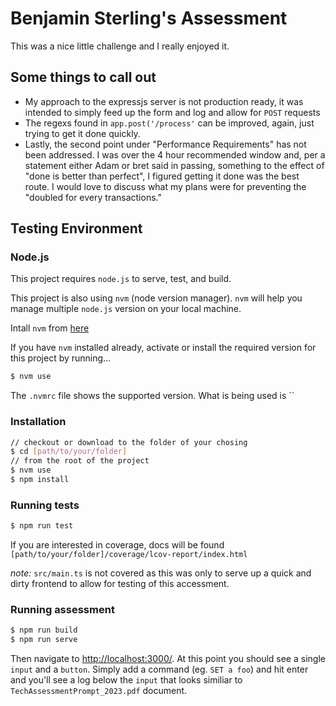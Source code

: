 # Benjamin Sterling's Assessment

This was a nice little challenge and I really enjoyed it.

## Some things to call out
* My approach to the expressjs server is not production ready, it was intended to simply feed up the form and log and allow for `POST` requests
* The regexs found in `app.post('/process'` can be improved, again, just trying to get it done quickly.
* Lastly, the second point under "Performance Requirements" has not been addressed. I was over the 4 hour recommended window and, per a statement either Adam or bret said in passing, something to the effect of "done is better than perfect", I figured getting it done was the best route. I would love to discuss what my plans were for preventing the "doubled for every transactions." 

## Testing Environment
### Node.js

This project requires `node.js` to serve, test, and  build.

This project is also using `nvm` (node version manager). `nvm` will help you manage multiple `node.js` version on your local machine.

Intall `nvm` from [here](https://github.com/nvm-sh/nvm)

If you have `nvm` installed already, activate or install the required version for this project by running...

```sh
$ nvm use
```

The `.nvmrc` file shows the supported version. What is being used is ``

### Installation

```sh
// checkout or download to the folder of your chosing
$ cd [path/to/your/folder]
// from the root of the project
$ nvm use
$ npm install
```

### Running tests

```sh
$ npm run test
```

If you are interested in coverage, docs will be found `[path/to/your/folder]/coverage/lcov-report/index.html`

_note:_ `src/main.ts` is not covered as this was only to serve up a quick and dirty frontend to allow for testing of this accessment.

### Running assessment
```sh
$ npm run build
$ npm run serve
```
Then navigate to [http://localhost:3000/](http://localhost:3000/). At this point you should see a single `input` and a `button`. Simply add a command (eg. `SET a foo`) and hit enter and you'll see a log below the `input` that looks similiar to `TechAssessmentPrompt_2023.pdf` document.
